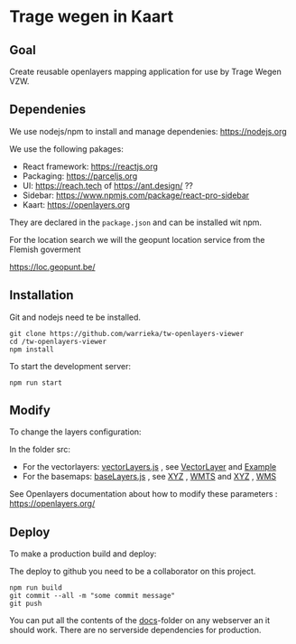 # Trage wegen in Kaart

## Goal
Create reusable openlayers mapping application for use by Trage Wegen VZW. 

## Dependenies
	
We use nodejs/npm to install and manage dependenies: <https://nodejs.org> 

We use the following pakages: 	
- React framework: <https://reactjs.org>
- Packaging: <https://parceljs.org>
- UI: <https://reach.tech>  of https://ant.design/  ??
- Sidebar: <https://www.npmjs.com/package/react-pro-sidebar>
- Kaart: <https://openlayers.org> 

They are declared in the `package.json` and can be installed wit npm. 

For the location search we will the geopunt location service from the Flemish goverment 

<https://loc.geopunt.be/>

## Installation

Git and nodejs need te be installed. 

```
git clone https://github.com/warrieka/tw-openlayers-viewer
cd /tw-openlayers-viewer
npm install
```

To start the development server: 

```
npm run start
```
## Modify

To change the layers configuration:

In the folder src: 
- For the vectorlayers: [vectorLayers.js](src/vectorLayers.js) , see [VectorLayer](https://openlayers.org/en/latest/apidoc/module-ol_layer_Vector-VectorLayer.html) and [Example](https://openlayers.org/en/latest/examples/vector-layer.html)
- For the basemaps: [baseLayers.js](src/baseLayers.js) , see [XYZ](https://openlayers.org/en/latest/apidoc/module-ol_source_XYZ-XYZ.html) , [WMTS](https://openlayers.org/en/latest/apidoc/module-ol_source_WMTS-WMTS.html) and [XYZ](https://openlayers.org/en/latest/apidoc/module-ol_source_XYZ-XYZ.html) , [WMS](https://openlayers.org/en/latest/apidoc/module-ol_source_TileWMS-TileWMS.html)

See Openlayers documentation about how to modify these parameters : <https://openlayers.org/>

## Deploy

To make a production build and deploy: 

The deploy to github you need to be a collaborator on this project. 

```
npm run build
git commit --all -m "some commit message"
git push 
```

You can put all the contents of the [docs](docs)-folder on any webserver an it should work.
There are no serverside dependencies for production. 
